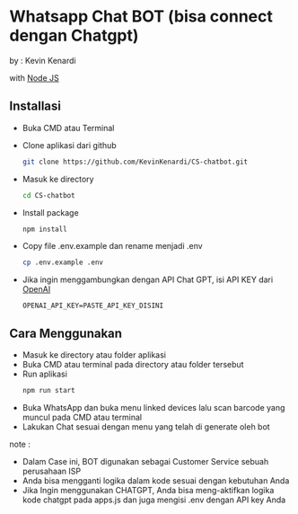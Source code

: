 # Whatsapp Chat BOT (bisa connect dengan Chatgpt)

by :
Kevin Kenardi

with [Node JS](https://nodejs.org/en/download/)

## Installasi

- Buka CMD atau Terminal

- Clone aplikasi dari github
    ```bash
    git clone https://github.com/KevinKenardi/CS-chatbot.git
    ```

- Masuk ke directory
    ```bash
    cd CS-chatbot
    ```

- Install package
    ```bash
    npm install
    ```

- Copy file .env.example dan rename menjadi .env
    ```bash
    cp .env.example .env
    ```

- Jika ingin menggambungkan dengan API Chat GPT,
  isi API KEY dari [OpenAI](https://beta.openai.com/account/api-keys)

  `OPENAI_API_KEY=PASTE_API_KEY_DISINI`
    
## Cara Menggunakan

- Masuk ke directory atau folder aplikasi
- Buka CMD atau terminal pada directory atau folder tersebut
- Run aplikasi
    ```bash
    npm run start
    ```
- Buka WhatsApp dan buka menu linked devices lalu scan barcode yang muncul pada CMD atau terminal
- Lakukan Chat sesuai dengan menu yang telah di generate oleh bot

note :
- Dalam Case ini, BOT digunakan sebagai Customer Service sebuah perusahaan ISP
- Anda bisa mengganti logika dalam kode sesuai dengan kebutuhan Anda
- Jika Ingin menggunakan CHATGPT, Anda bisa meng-aktifkan logika kode chatgpt pada apps.js dan juga mengisi .env dengan API key Anda
